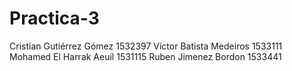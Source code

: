 # Practica-3
Cristian Gutiérrez Gómez 1532397
Víctor Batista Medeiros 1533111
Mohamed El Harrak Aeuil 1531115
Ruben Jimenez Bordon 1533441

